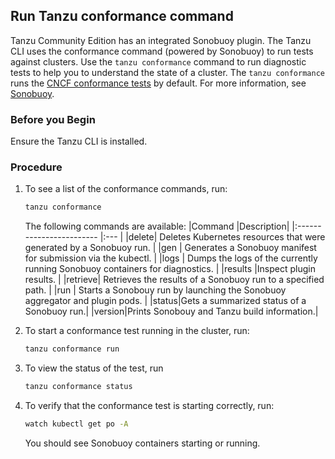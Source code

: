 ## Run Tanzu conformance command

Tanzu Community Edition has an integrated Sonobuoy plugin. The Tanzu CLI uses the conformance command (powered by Sonobuoy) to run tests against clusters.  Use the ``tanzu conformance`` command to run diagnostic tests to help you to  understand the state of a  cluster.   The ``tanzu conformance`` runs the [CNCF conformance tests](https://github.com/cncf/k8s-conformance#certified-kubernetes) by default. For more information, see [Sonobuoy](https://sonobuoy.io/).

### Before you Begin
Ensure the Tanzu CLI is installed.

### Procedure

1. To see a list of the conformance commands, run:
 
    ```sh
    tanzu conformance
    ```
    The following commands are available:
    |Command           |Description|
    |:------------------------ |:--- |
    |delete| Deletes Kubernetes resources that were generated by a Sonobuoy run. |
    |gen | Generates a Sonobuoy manifest for submission via the kubectl. |
    |logs | Dumps the logs of the currently running Sonobuoy containers for diagnostics. |
    |results |Inspect plugin results. |
    |retrieve| Retrieves the results of a Sonobuoy run to a specified path. |
    |run | Starts a Sonobouy run by launching the Sonobuoy aggregator and plugin pods. |
    |status|Gets a summarized status of a Sonobuoy run.|
    |version|Prints Sonobouy and Tanzu build information.|
1. To start a conformance test running in the cluster, run:
    ```sh
    tanzu conformance run
    ```

1. To view the status of the test, run
    ```sh
    tanzu conformance status
    ```

1. To verify that the conformance test is starting correctly, run:
    ```sh
    watch kubectl get po -A
    ```
    You should see Sonobuoy containers starting or running. 



